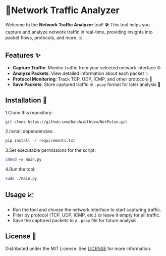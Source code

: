 # 📡Network Traffic Analyzer

Welcome to the **Network Traffic Analyzer** tool! 🛠️ This tool helps you capture and analyze network traffic in real-time, providing insights into packet flows, protocols, and more. 📊

## Features ✨
- **Capture Traffic**: Monitor traffic from your selected network interface 🌐
- **Analyze Packets**: View detailed information about each packet 💥
- **Protocol Monitoring**: Track TCP, UDP, ICMP, and other protocols 📡
- **Save Packets**: Store captured traffic in `.pcap` format for later analysis 💾

## Installation 🔧

1.Clone this repository:
```bash
git clone https://github.com/bandwidthlow/NetPulse.git
```
   
2.Install dependencies:
```bash
pip install -r requirements.txt
```

3.Set executable permissions for the script:
```bash
chmod +x main.py
```

4.Run the tool:
```bash
sudo ./main.py
```

## Usage 📈
- Run the tool and choose the network interface to start capturing traffic.
- Filter by protocol (TCP, UDP, ICMP, etc.) or leave it empty for all traffic.
- Save the captured packets to a `.pcap` file for future analysis.

## License 📜
Distributed under the MIT License. See [LICENSE](LICENSE) for more information.
